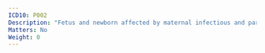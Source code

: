 ```yaml
---
ICD10: P002
Description: "Fetus and newborn affected by maternal infectious and parasitic diseases"
Matters: No
Weight: 0
---
```


